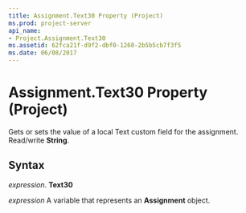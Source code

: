 ```yaml
---
title: Assignment.Text30 Property (Project)
ms.prod: project-server
api_name:
- Project.Assignment.Text30
ms.assetid: 62fca21f-d9f2-dbf0-1260-2b5b5cb7f3f5
ms.date: 06/08/2017
---
```



# Assignment.Text30 Property (Project)

Gets or sets the value of a local Text custom field for the assignment. Read/write **String**.


## Syntax

 _expression_. **Text30**

 _expression_ A variable that represents an **Assignment** object.



